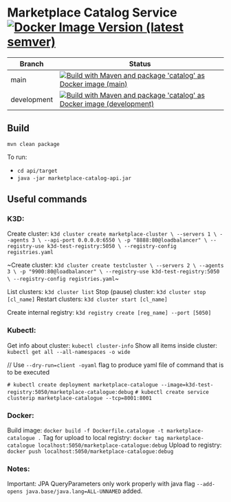# Marketplace Catalog Service [![Docker Image Version (latest semver)](https://img.shields.io/docker/v/zigabobnar/fri-rso-marketplace-catalog?label=Latest%20Docker%20Hub%20Image)](https://hub.docker.com/r/zigabobnar/fri-rso-marketplace-catalog)

| Branch | Status                                                                                                                                                                                                                                                                                                                                          |
|--------|-------------------------------------------------------------------------------------------------------------------------------------------------------------------------------------------------------------------------------------------------------------------------------------------------------------------------------------------------|
| main | [![Build with Maven and package 'catalog' as Docker image (main)](https://github.com/FRI-RSO-zb/rso-marketplace-catalog/actions/workflows/build-and-publish-docker-image-catalog.yml/badge.svg?branch=main)](https://github.com/FRI-RSO-zb/rso-marketplace-catalog/actions/workflows/build-and-publish-docker-image-catalog.yml)                |
| development | [![Build with Maven and package 'catalog' as Docker image (development)](https://github.com/FRI-RSO-zb/rso-marketplace-catalog/actions/workflows/build-and-publish-docker-image-catalog.yml/badge.svg?branch=development)](https://github.com/FRI-RSO-zb/rso-marketplace-catalog/actions/workflows/build-and-publish-docker-image-catalog.yml)  |

## Build
`mvn clean package`

To run:
- `cd api/target`
- `java -jar marketplace-catalog-api.jar`



## Useful commands


### K3D:
Create cluster: `k3d cluster create marketplace-cluster \
    --servers 1 \
    --agents 3 \
    --api-port 0.0.0.0:6550 \
    -p "8888:80@loadbalancer" \
    --registry-use k3d-test-registry:5050 \
    --registry-config registries.yaml`

~Create cluster: `k3d cluster create testcluster \
    --servers 2 \
    --agents 3 \
    -p "9900:80@loadbalancer" \
    --registry-use k3d-test-registry:5050 \
    --registry-config registries.yaml`~

List clusters: `k3d cluster list`
Stop (pause) cluster: `k3d cluster stop [cl_name]`
Restart clusters: `k3d cluster start [cl_name]`

Create internal registry: `k3d registry create [reg_name] --port [5050]`

### Kubectl:
Get info about cluster: `kubectl cluster-info`
Show all items inside cluster: `kubectl get all --all-namespaces -o wide`


// Use `--dry-run=client -oyaml` flag to produce yaml file of command that is to be executed

`# kubectl create deployment marketplace-catalogue --image=k3d-test-registry:5050/marketplace-catalogue:debug`
`# kubectl create service clusterip marketplace-catalogue --tcp=8001:8001`

### Docker:
Build image: `docker build -f Dockerfile.catalogue -t marketplace-catalogue .`
Tag for upload to local registry: `docker tag marketplace-catalogue localhost:5050/marketplace-catalogue:debug`
Upload to registry: `docker push localhost:5050/marketplace-catalogue:debug`


### Notes:
Important: JPA QueryParameters only work properly with java flag `--add-opens java.base/java.lang=ALL-UNNAMED` added.


